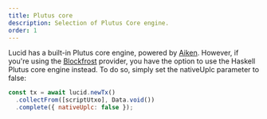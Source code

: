 ```yaml
---
title: Plutus core
description: Selection of Plutus Core engine.
order: 1
---
```


Lucid has a built-in Plutus core engine, powered by [Aiken](https://github.com/aiken-lang/aiken). However, if you're using the [Blockfrost](https://blockfrost.io/) provider, you have the option to use the Haskell Plutus core engine instead. To do so, simply set the nativeUplc parameter to false:

```js
const tx = await lucid.newTx()
  .collectFrom([scriptUtxo], Data.void())
  .complete({ nativeUplc: false });
```
